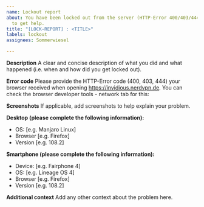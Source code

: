 ```yaml
---
name: Lockout report
about: You have been locked out from the server (HTTP-Error 400/403/444) and want
  to get help.
title: "[LOCK-REPORT] : <TITLE>"
labels: lockout
assignees: Sommerwiesel

---
```


**Description**
A clear and concise description of what you did and what happened (i.e. when and how did you get locked out).

**Error code**
Please provide the HTTP-Error code (400, 403, 444) your browser received when opening https://invidious.nerdvpn.de. You can check the browser developer tools - network tab for this:


**Screenshots**
If applicable, add screenshots to help explain your problem.

**Desktop (please complete the following information):**
 - OS: [e.g. Manjaro Linux]
 - Browser [e.g. Firefox]
 - Version [e.g. 108.2]

**Smartphone (please complete the following information):**
 - Device: [e.g. Fairphone 4]
 - OS: [e.g. Lineage OS 4]
 - Browser [e.g. Firefox]
 - Version [e.g. 108.2]

**Additional context**
Add any other context about the problem here.
